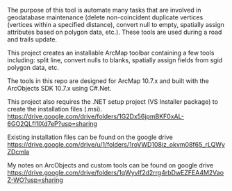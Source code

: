 The purpose of this tool is automate many tasks that are involved in geodatabase maintenance (delete non-coincident duplicate vertices (vertices within a specified distance), convert null to empty, spatially assign attributes based on polygon data, etc.). These tools are used during a road and trails update.

This project creates an installable ArcMap toolbar containing a few tools including: split line, convert nulls to blanks, spatially assign fields from sgid polygon data, etc.

The tools in this repo are designed for ArcMap 10.7.x and built with the ArcObjects SDK 10.7.x using C#.Net.

This project also requires the .NET setup project (VS Installer package) to create the installation files (.msi). 
https://drive.google.com/drive/folders/1G2Dx56jpmBKF0xAL-6GO2QLfl1IXd7eP?usp=sharing

Existing installation files can be found on the google drive
https://drive.google.com/drive/u/1/folders/1roVWD108iz_okvm08f65_rLQWyZDcmla

My notes on ArcObjects and custom tools can be found on google drive
https://drive.google.com/drive/folders/1qWyvIf2d2rrg4rbDwEZFEA4M2VaoZ-WO?usp=sharing
